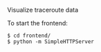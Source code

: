Visualize traceroute data 


To start the frontend:

    $ cd frontend/
    $ python -m SimpleHTTPServer
